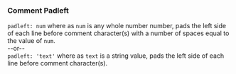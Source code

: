 ### Comment Padleft

`padleft: num` where as `num` is any whole number number, pads the left side of each line before comment character(s) with a number of spaces equal to the value of `num`.  
--or--  
`padleft: 'text'` where as `text` is a string value, pads the left side of each line before comment character(s).  